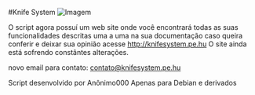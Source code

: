 #Knife System ![Imagem](http://i.imgur.com/eqLZVDm.png)

O script agora possuí um web site onde você encontrará todas as suas funcionalidades descritas uma a uma na sua documentação
caso queira conferir e deixar sua opinião acesse http://knifesystem.pe.hu
O site ainda está sofrendo constântes alterações.

novo email para contato: contato@knifesystem.pe.hu

Script desenvolvido por Anônimo000
Apenas para Debian e derivados
